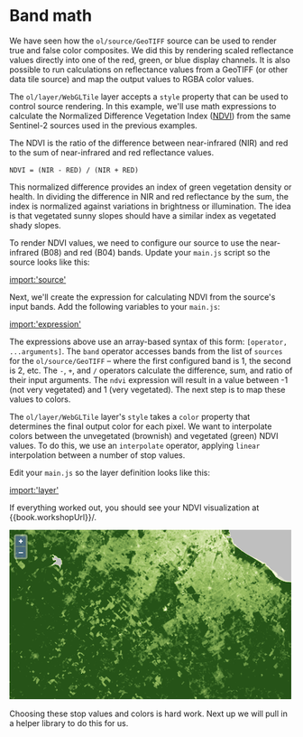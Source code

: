 # Band math

We have seen how the `ol/source/GeoTIFF` source can be used to render true and false color composites.  We did this by rendering scaled reflectance values directly into one of the red, green, or blue display channels.  It is also possible to run calculations on reflectance values from a GeoTIFF (or other data tile source) and map the output values to RGBA color values.

The `ol/layer/WebGLTile` layer accepts a `style` property that can be used to control source rendering.  In this example, we'll use math expressions to calculate the Normalized Difference Vegetation Index ([NDVI](https://en.wikipedia.org/wiki/Normalized_difference_vegetation_index)) from the same Sentinel-2 sources used in the previous examples.

The NDVI is the ratio of the difference between near-infrared (NIR) and red to the sum of near-infrared and red reflectance values.

```
NDVI = (NIR - RED) / (NIR + RED)
```

This normalized difference provides an index of green vegetation density or health.  In dividing the difference in NIR and red reflectance by the sum, the index is normalized against variations in brightness or illumination.  The idea is that vegetated sunny slopes should have a similar index as vegetated shady slopes.

To render NDVI values, we need to configure our source to use the near-infrared (B08) and red (B04) bands.  Update your `main.js` script so the source looks like this:

[import:'source'](../../../src/en/examples/cog/ndvi.js)

Next, we'll create the expression for calculating NDVI from the source's input bands.  Add the following variables to your `main.js`:

[import:'expression'](../../../src/en/examples/cog/ndvi.js)

The expressions above use an array-based syntax of this form: `[operator, ...arguments]`.  The `band` operator accesses bands from the list of `sources` for the `ol/source/GeoTIFF` – where the first configured band is 1, the second is 2, etc.  The `-`, `+`, and `/` operators calculate the difference, sum, and ratio of their input arguments.  The `ndvi` expression will result in a value between -1 (not very vegetated) and 1 (very vegetated).  The next step is to map these values to colors.

The `ol/layer/WebGLTile` layer's `style` takes a `color` property that determines the final output color for each pixel.  We want to interpolate colors between the unvegetated (brownish) and vegetated (green) NDVI values.  To do this, we use an `interpolate` operator, applying `linear` interpolation between a number of stop values.

Edit your `main.js` so the layer definition looks like this:

[import:'layer'](../../../src/en/examples/cog/ndvi.js)

If everything worked out, you should see your NDVI visualization at {{book.workshopUrl}}/.

![NDVI generated from a Sentinel-2 GeoTIFF](ndvi.png)

Choosing these stop values and colors is hard work.  Next up we will pull in a helper library to do this for us.
